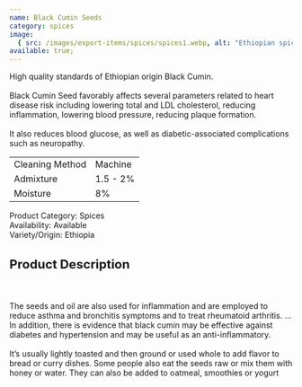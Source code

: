 ```yaml
---
name: Black Cumin Seeds
category: spices
image:
  { src: /images/export-items/spices/spices1.webp, alt: "Ethiopian spices" }
available: true;
---
```


<div class="description-brief">
<p>
High quality standards of Ethiopian origin Black Cumin.
<br><br>
Black Cumin Seed favorably affects several parameters related to heart disease risk including lowering total and LDL cholesterol, reducing inflammation, lowering blood pressure, reducing plaque formation.
<br><br>
It also reduces blood glucose, as well as diabetic-associated complications such as neuropathy.

<table class="data-table">
<tr>
<td>Cleaning Method</td>
<td>Machine</td>
</tr>
<tr>
<td>Admixture</td>
<td>1.5 - 2%</td>
</tr>
<tr>
<td>Moisture</td>
<td>8%</td>
</tr>
</table>

<span class="fw-semi-bold-200">Product Category</span>: Spices<br/>
<span class="fw-semi-bold-200">Availability</span>: Available<br/>
<span class="fw-semi-bold-200">Variety/Origin</span>: Ethiopia<br/>

  </p>
</div>

<div class="description-detail">
  <h3 class="fw-semi-bold-200" style="font-size: 22px">Product Description</h3>
  <br/>
  <p> 
The seeds and oil are also used for inflammation and are employed to reduce asthma and bronchitis symptoms and to treat rheumatoid arthritis. … In addition, there is evidence that black cumin may be effective against diabetes and hypertension and may be useful as an anti-inflammatory.
<br><br>
It’s usually lightly toasted and then ground or used whole to add flavor to bread or curry dishes. Some people also eat the seeds raw or mix them with honey or water. They can also be added to oatmeal, smoothies or yogurt 
<br><br>
</p>
</div>
